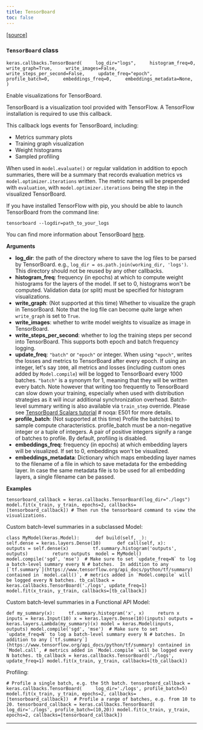 ```yaml
---
title: TensorBoard
toc: false
---
```


[\[source\]](https://github.com/keras-team/keras/tree/v3.6.0/keras/src/callbacks/tensorboard.py#L17)

### `TensorBoard` class

`keras.callbacks.TensorBoard(     log_dir="logs",     histogram_freq=0,     write_graph=True,     write_images=False,     write_steps_per_second=False,     update_freq="epoch",     profile_batch=0,     embeddings_freq=0,     embeddings_metadata=None, )`

Enable visualizations for TensorBoard.

TensorBoard is a visualization tool provided with TensorFlow. A TensorFlow installation is required to use this callback.

This callback logs events for TensorBoard, including:

- Metrics summary plots
- Training graph visualization
- Weight histograms
- Sampled profiling

When used in `model.evaluate()` or regular validation in addition to epoch summaries, there will be a summary that records evaluation metrics vs `model.optimizer.iterations` written. The metric names will be prepended with `evaluation`, with `model.optimizer.iterations` being the step in the visualized TensorBoard.

If you have installed TensorFlow with pip, you should be able to launch TensorBoard from the command line:

`tensorboard --logdir=path_to_your_logs`

You can find more information about TensorBoard [here](https://www.tensorflow.org/get_started/summaries_and_tensorboard).

**Arguments**

- **log_dir**: the path of the directory where to save the log files to be parsed by TensorBoard. e.g., `log_dir = os.path.join(working_dir, 'logs')`. This directory should not be reused by any other callbacks.
- **histogram_freq**: frequency (in epochs) at which to compute weight histograms for the layers of the model. If set to 0, histograms won't be computed. Validation data (or split) must be specified for histogram visualizations.
- **write_graph**: (Not supported at this time) Whether to visualize the graph in TensorBoard. Note that the log file can become quite large when `write_graph` is set to `True`.
- **write_images**: whether to write model weights to visualize as image in TensorBoard.
- **write_steps_per_second**: whether to log the training steps per second into TensorBoard. This supports both epoch and batch frequency logging.
- **update_freq**: `"batch"` or `"epoch"` or integer. When using `"epoch"`, writes the losses and metrics to TensorBoard after every epoch. If using an integer, let's say `1000`, all metrics and losses (including custom ones added by `Model.compile`) will be logged to TensorBoard every 1000 batches. `"batch"` is a synonym for 1, meaning that they will be written every batch. Note however that writing too frequently to TensorBoard can slow down your training, especially when used with distribution strategies as it will incur additional synchronization overhead. Batch-level summary writing is also available via `train_step` override. Please see [TensorBoard Scalars tutorial](https://www.tensorflow.org/tensorboard/scalars_and_keras#batch-level_logging) # noqa: E501 for more details.
- **profile_batch**: (Not supported at this time) Profile the batch(es) to sample compute characteristics. profile_batch must be a non-negative integer or a tuple of integers. A pair of positive integers signify a range of batches to profile. By default, profiling is disabled.
- **embeddings_freq**: frequency (in epochs) at which embedding layers will be visualized. If set to 0, embeddings won't be visualized.
- **embeddings_metadata**: Dictionary which maps embedding layer names to the filename of a file in which to save metadata for the embedding layer. In case the same metadata file is to be used for all embedding layers, a single filename can be passed.

**Examples**

`tensorboard_callback = keras.callbacks.TensorBoard(log_dir="./logs") model.fit(x_train, y_train, epochs=2, callbacks=[tensorboard_callback]) # Then run the tensorboard command to view the visualizations.`

Custom batch-level summaries in a subclassed Model:

`` class MyModel(keras.Model):      def build(self, _):         self.dense = keras.layers.Dense(10)      def call(self, x):         outputs = self.dense(x)         tf.summary.histogram('outputs', outputs)         return outputs  model = MyModel() model.compile('sgd', 'mse')  # Make sure to set `update_freq=N` to log a batch-level summary every N # batches.  In addition to any [`tf.summary`](https://www.tensorflow.org/api_docs/python/tf/summary) contained in `model.call()`, # metrics added in `Model.compile` will be logged every N batches. tb_callback = keras.callbacks.TensorBoard('./logs', update_freq=1) model.fit(x_train, y_train, callbacks=[tb_callback]) ``

Custom batch-level summaries in a Functional API Model:

`` def my_summary(x):     tf.summary.histogram('x', x)     return x  inputs = keras.Input(10) x = keras.layers.Dense(10)(inputs) outputs = keras.layers.Lambda(my_summary)(x) model = keras.Model(inputs, outputs) model.compile('sgd', 'mse')  # Make sure to set `update_freq=N` to log a batch-level summary every N # batches. In addition to any [`tf.summary`](https://www.tensorflow.org/api_docs/python/tf/summary) contained in `Model.call`, # metrics added in `Model.compile` will be logged every N batches. tb_callback = keras.callbacks.TensorBoard('./logs', update_freq=1) model.fit(x_train, y_train, callbacks=[tb_callback]) ``

Profiling:

`# Profile a single batch, e.g. the 5th batch. tensorboard_callback = keras.callbacks.TensorBoard(     log_dir='./logs', profile_batch=5) model.fit(x_train, y_train, epochs=2, callbacks=[tensorboard_callback])  # Profile a range of batches, e.g. from 10 to 20. tensorboard_callback = keras.callbacks.TensorBoard(     log_dir='./logs', profile_batch=(10,20)) model.fit(x_train, y_train, epochs=2, callbacks=[tensorboard_callback])`

---
